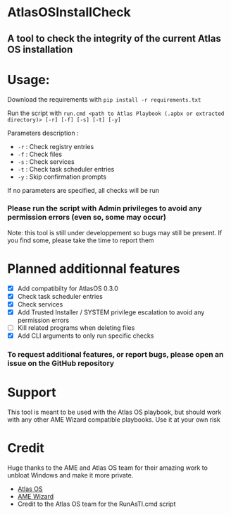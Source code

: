 # AtlasOSInstallCheck
## A tool to check the integrity of the current Atlas OS installation

# Usage:
Download the requirements with `pip install -r requirements.txt`

Run the script with `run.cmd <path to Atlas Playbook (.apbx or extracted directory)> [-r] [-f] [-s] [-t] [-y]`

Parameters description :
- `-r` : Check registry entries
- `-f` : Check files
- `-s` : Check services
- `-t` : Check task scheduler entries
- `-y` : Skip confirmation prompts

If no parameters are specified, all checks will be run

### Please run the script with Admin privileges to avoid any permission errors (even so, some may occur)

Note: this tool is still under developpement so bugs may still be present. If you find some, please take the time to report them


# Planned additionnal features
- [x] Add compatibilty for AtlasOS 0.3.0
- [x] Check task scheduler entries
- [x] Check services
- [x] Add Trusted Installer / SYSTEM privilege escalation to avoid any permission errors
- [ ] Kill related programs when deleting files
- [x] Add CLI arguments to only run specific checks

### To request additional features, or report bugs, please open an issue on the GitHub repository

# Support
This tool is meant to be used with the Atlas OS playbook, but should work with any other AME Wizard compatible playbooks. Use it at your own risk

# Credit
Huge thanks to the AME and Atlas OS team for their amazing work to unbloat Windows and make it more private.
- [Atlas OS](https://atlasos.net/)
- [AME Wizard](https://ameliorated.io/)
- Credit to the Atlas OS team for the RunAsTI.cmd script
